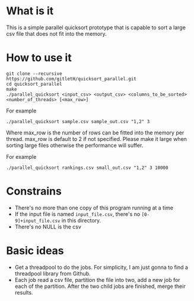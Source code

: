 # What is it

This is a simple parallel quicksort prototype that is capable to sort a large csv file that does not fit into the memory.

# How to use it

```
git clone --recursive https://github.com/gitletH/quicksort_parallel.git
cd quicksort_parallel
make
./parallel_quicksort <input_csv> <output_csv> <columns_to_be_sorted> <number_of_threads> [<max_row>]
```
For example

```
./parallel_quicksort sample.csv sample_out.csv "1,2" 3
```

Where max_row is the number of rows can be fitted into the memory per thread. max_row is default to 2 if not specified. Please make it large when sorting large files otherwise the performance will suffer.

For example
```
./parallel_quicksort rankings.csv small_out.csv "1,2" 3 10000
```


# Constrains
* There's no more than one copy of this program running at a time
* If the input file is named `input_file.csv`, there's no `[0-9]+input_file.csv` in this directory.
* There's no NULL is the csv

# Basic ideas
* Get a threadpool to do the jobs. For simplicity, I am just gonna to find a threadpool library from Github.
* Each job read a csv file, partition the file into two, add a new job for each of the partition. After the two child jobs are finished, merge their results.